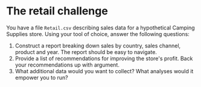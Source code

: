 # The retail challenge

You have a file `Retail.csv` describing sales data for a hypothetical Camping Supplies store.
Using your tool of choice, answer the following questions:

1. Construct a report breaking down sales by country, sales channel, product and year. The report should be easy to navigate.
2. Provide a list of recommendations for improving the store's profit. Back your recommendations up with argument.
3. What additional data would you want to collect? What analyses would it empower you to run? 

